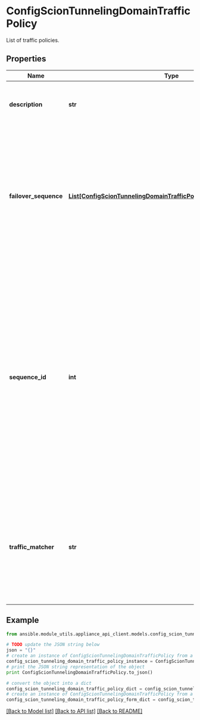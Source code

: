 # ConfigScionTunnelingDomainTrafficPolicy

List of traffic policies.

## Properties

Name | Type | Description | Notes
------------ | ------------- | ------------- | -------------
**description** | **str** | The optional description of the traffic policy. | [optional] 
**failover_sequence** | [**List[ConfigScionTunnelingDomainTrafficPolicyFailoverSequenceEntry]**](ConfigScionTunnelingDomainTrafficPolicyFailoverSequenceEntry.md) | A list of failover sequence entries, each of them associated with a path filter. If there&#39;s no live path left after applying the first filter the second one is tried and so on. | [optional] 
**sequence_id** | **int** | The sequence ID determines the order in which sequence the traffic policies are applied. The sequence ID must be unique for each entry. Target devices try to find the first entry with a matching traffic matcher in ascending order determined by the sequence ID (low to high). | 
**traffic_matcher** | **str** | Reference of the traffic matcher that is utilized by this policy. The traffic matcher is a selector for the IP packets covered by this traffic policy. | 

## Example

```python
from ansible.module_utils.appliance_api_client.models.config_scion_tunneling_domain_traffic_policy import ConfigScionTunnelingDomainTrafficPolicy

# TODO update the JSON string below
json = "{}"
# create an instance of ConfigScionTunnelingDomainTrafficPolicy from a JSON string
config_scion_tunneling_domain_traffic_policy_instance = ConfigScionTunnelingDomainTrafficPolicy.from_json(json)
# print the JSON string representation of the object
print ConfigScionTunnelingDomainTrafficPolicy.to_json()

# convert the object into a dict
config_scion_tunneling_domain_traffic_policy_dict = config_scion_tunneling_domain_traffic_policy_instance.to_dict()
# create an instance of ConfigScionTunnelingDomainTrafficPolicy from a dict
config_scion_tunneling_domain_traffic_policy_form_dict = config_scion_tunneling_domain_traffic_policy.from_dict(config_scion_tunneling_domain_traffic_policy_dict)
```
[[Back to Model list]](../README.md#documentation-for-models) [[Back to API list]](../README.md#documentation-for-api-endpoints) [[Back to README]](../README.md)



